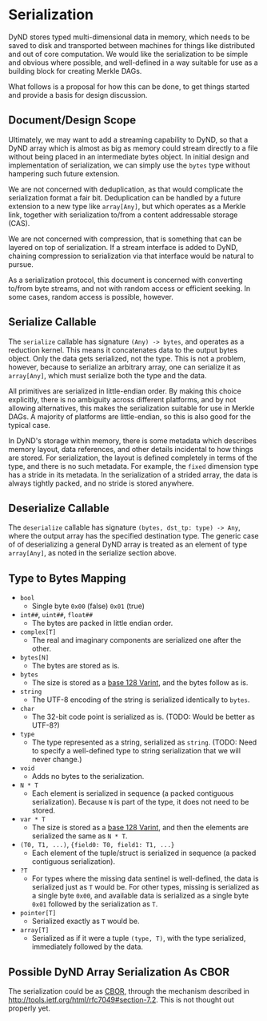 # Serialization

DyND stores typed multi-dimensional data in memory, which needs to be saved to disk and transported between machines for things like distributed and out of core computation. We would like the serialization to be simple and obvious where possible, and well-defined in a way suitable for use as a building block for creating Merkle DAGs.

What follows is a proposal for how this can be done, to get things started and provide a basis for design discussion.

## Document/Design Scope

Ultimately, we may want to add a streaming capability to DyND, so that a DyND array which is almost as big as memory could stream directly to a file without being placed in an intermediate bytes object. In initial design and implementation of serialization, we can simply use the `bytes` type without hampering such future extension.

We are not concerned with deduplication, as that would complicate the serialization format a fair bit. Deduplication can be handled by a future extension to a new type like `array[Any]`, but which operates as a Merkle link, together with serialization to/from a content addressable storage (CAS).

We are not concerned with compression, that is something that can be layered on top of serialization. If a stream interface is added to DyND, chaining compression to serialization via that interface would be natural to pursue.

As a serialization protocol, this document is concerned with converting to/from byte streams, and  not with random access or efficient seeking. In some cases, random access is possible, however.

## Serialize Callable

The `serialize` callable has signature `(Any) -> bytes`, and operates as a reduction kernel. This means it concatenates data to the output bytes object. Only the data gets serialized, not the type. This is not a problem, however, because to serialize an arbitrary array, one can serialize it as `array[Any]`, which must serialize both the type and the data.

All primitives are serialized in little-endian order. By making this choice explicitly, there is no ambiguity across different platforms, and by not allowing alternatives, this makes the serialization suitable for use in Merkle DAGs. A majority of platforms are little-endian, so this is also good for the typical case.

In DyND's storage within memory, there is some metadata which describes memory layout, data references, and other details incidental to how things are stored. For serialization, the layout is defined completely in terms of the type, and there is no such metadata. For example, the `fixed` dimension type has a stride in its metadata. In the serialization of a strided array, the data is always tightly packed, and no stride is stored anywhere.

## Deserialize Callable

The `deserialize` callable has signature `(bytes, dst_tp: type) -> Any`, where the output array has the specified destination type. The generic case of of deserializing a general DyND array is treated as an element of type `array[Any]`, as noted in the serialize section above.

## Type to Bytes Mapping

* `bool`
  * Single byte `0x00` (false) `0x01` (true)
* `int##`, `uint##`, `float##`
  * The bytes are packed in little endian order.
* `complex[T]`
  * The real and imaginary components are serialized one after the other.
* `bytes[N]`
  * The bytes are stored as is.
* `bytes`
  * The size is stored as a [base 128 Varint](https://developers.google.com/protocol-buffers/docs/encoding?hl=en#varints), and the bytes follow as is.
* `string`
  * The UTF-8 encoding of the string is serialized identically to `bytes`.
* `char`
  * The 32-bit code point is serialized as is. (TODO: Would be better as UTF-8?)
* `type`
  * The type represented as a string, serialized as `string`. (TODO: Need to specify a well-defined type to string serialization that we will never change.)
* `void`
  * Adds no bytes to the serialization.
* `N * T`
  * Each element is serialized in sequence (a packed contiguous serialization). Because `N` is part of the type, it does not need to be stored.
* `var * T`
  * The size is stored as a [base 128 Varint](https://developers.google.com/protocol-buffers/docs/encoding?hl=en#varints), and then the elements are serialized the same as `N * T`.
* `(T0, T1, ...)`, `{field0: T0, field1: T1, ...}`
  * Each element of the tuple/struct is serialized in sequence (a packed contiguous serialization).
* `?T`
  * For types where the missing data sentinel is well-defined, the data is serialized just as `T` would be. For other types, missing is serialized as a single byte `0x00`, and available data is serialized as a single byte `0x01` followed by the serialization as `T`.
* `pointer[T]`
  * Serialized exactly as `T` would be.
* `array[T]`
  * Serialized as if it were a tuple `(type, T)`, with the type serialized, immediately followed by the data.

## Possible DyND Array Serialization As CBOR

The serialization could be as [CBOR](http://cbor.io/), through the mechanism described in http://tools.ietf.org/html/rfc7049#section-7.2. This is not thought out properly yet.
